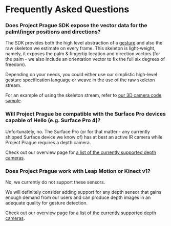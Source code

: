# Frequently Asked Questions

### **Does Project Prague SDK expose the vector data for the palm\finger positions and directions?**

The SDK provides both the high level abstraction of a [gesture](index.md#gesture) and also the raw skeleton we estimate on every frame. This skeleton is light-weight, namely, it exposes the palm & fingertip location and direction vectors (for the palm  - we also include an orientation vector to fix the full six degrees of freedom).

Depending on your needs, you could either use our simplistic high-level gesture specification language or weave in the use of the raw skeleton stream.

For an example of using the skeleton stream, refer to [our 3D camera code sample](https://github.com/Microsoft/Gestures-Samples/tree/master/Camera3D).

### **Will Project Prague be compatible with the Surface Pro devices capable of Hello (e.g. Surface Pro 4)?**

Unfortunately, no. The Surface Pro (or for that matter - any currently shipped Surface device we know of) has at best an active IR camera while Project Prague requires a depth camera.

Check out our overview page for [a list of the currently supported depth cameras](index.md#supported-depth-cameras).

### **Does Project Prague work with Leap Motion or Kinect v1?**

No, we currently do not support these sensors.

We will definitely consider adding support for any depth sensor that gains enough demand from our users and can produce depth images in an adequate quality for gesture detection.

Check out our overview page for [a list of the currently supported depth cameras](index.md#supported-depth-cameras).